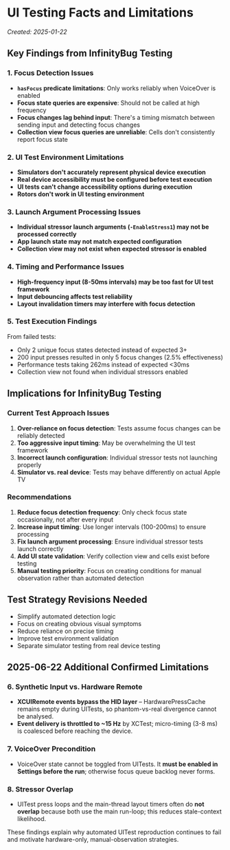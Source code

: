 # UI Testing Facts and Limitations

*Created: 2025-01-22*

## Key Findings from InfinityBug Testing

### 1. Focus Detection Issues
- **`hasFocus` predicate limitations**: Only works reliably when VoiceOver is enabled
- **Focus state queries are expensive**: Should not be called at high frequency
- **Focus changes lag behind input**: There's a timing mismatch between sending input and detecting focus changes
- **Collection view focus queries are unreliable**: Cells don't consistently report focus state

### 2. UI Test Environment Limitations
- **Simulators don't accurately represent physical device execution**
- **Real device accessibility must be configured before test execution**
- **UI tests can't change accessibility options during execution**
- **Rotors don't work in UI testing environment**

### 3. Launch Argument Processing Issues
- **Individual stressor launch arguments (`-EnableStress1`) may not be processed correctly**
- **App launch state may not match expected configuration**
- **Collection view may not exist when expected stressor is enabled**

### 4. Timing and Performance Issues
- **High-frequency input (8-50ms intervals) may be too fast for UI test framework**
- **Input debouncing affects test reliability**
- **Layout invalidation timers may interfere with focus detection**

### 5. Test Execution Findings
From failed tests:
- Only 2 unique focus states detected instead of expected 3+
- 200 input presses resulted in only 5 focus changes (2.5% effectiveness)
- Performance tests taking 262ms instead of expected <30ms
- Collection view not found when individual stressors enabled

## Implications for InfinityBug Testing

### Current Test Approach Issues
1. **Over-reliance on focus detection**: Tests assume focus changes can be reliably detected
2. **Too aggressive input timing**: May be overwhelming the UI test framework
3. **Incorrect launch configuration**: Individual stressor tests not launching properly
4. **Simulator vs. real device**: Tests may behave differently on actual Apple TV

### Recommendations
1. **Reduce focus detection frequency**: Only check focus state occasionally, not after every input
2. **Increase input timing**: Use longer intervals (100-200ms) to ensure processing
3. **Fix launch argument processing**: Ensure individual stressor tests launch correctly
4. **Add UI state validation**: Verify collection view and cells exist before testing
5. **Manual testing priority**: Focus on creating conditions for manual observation rather than automated detection

## Test Strategy Revisions Needed
- Simplify automated detection logic
- Focus on creating obvious visual symptoms
- Reduce reliance on precise timing
- Improve test environment validation
- Separate simulator testing from real device testing 

## 2025-06-22 Additional Confirmed Limitations

### 6. Synthetic Input vs. Hardware Remote
- **XCUIRemote events bypass the HID layer** – HardwarePressCache remains empty during UITests, so phantom-vs-real divergence cannot be analysed.
- **Event delivery is throttled to ~15 Hz** by XCTest; micro-timing (3-8 ms) is coalesced before reaching the device.

### 7. VoiceOver Precondition
- VoiceOver state cannot be toggled from UITests. It **must be enabled in Settings before the run**; otherwise focus queue backlog never forms.

### 8. Stressor Overlap
- UITest press loops and the main-thread layout timers often do **not overlap** because both use the main run-loop; this reduces stale-context likelihood.

These findings explain why automated UITest reproduction continues to fail and motivate hardware-only, manual-observation strategies. 